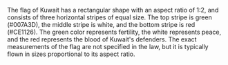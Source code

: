 The flag of Kuwait has a rectangular shape with an aspect ratio of 1:2, and consists of three horizontal stripes of equal size. The top stripe is green (#007A3D), the middle stripe is white, and the bottom stripe is red (#CE1126). The green color represents fertility, the white represents peace, and the red represents the blood of Kuwait's defenders. The exact measurements of the flag are not specified in the law, but it is typically flown in sizes proportional to its aspect ratio.
